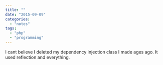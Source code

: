 ```yaml
---
title: ""
date: "2015-09-09"
categories: 
  - "notes"
tags: 
  - "php"
  - "programming"
---
```


I cant believe I deleted my dependency injection class I made ages ago. It used reflection and everything.
